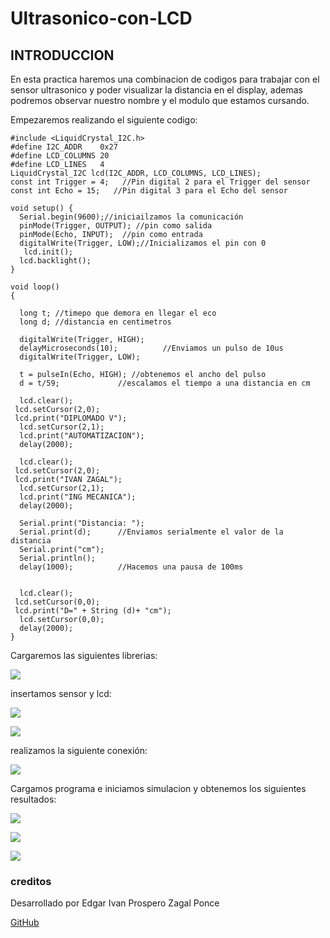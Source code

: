 # Ultrasonico-con-LCD

## INTRODUCCION

En esta practica haremos una combinacion de codigos para trabajar con el sensor ultrasonico y poder visualizar la distancia en el display, ademas podremos observar nuestro nombre y el modulo que estamos cursando.

Empezaremos realizando el siguiente codigo:

```
#include <LiquidCrystal_I2C.h>
#define I2C_ADDR    0x27
#define LCD_COLUMNS 20
#define LCD_LINES   4
LiquidCrystal_I2C lcd(I2C_ADDR, LCD_COLUMNS, LCD_LINES);
const int Trigger = 4;   //Pin digital 2 para el Trigger del sensor
const int Echo = 15;   //Pin digital 3 para el Echo del sensor

void setup() {
  Serial.begin(9600);//iniciailzamos la comunicación
  pinMode(Trigger, OUTPUT); //pin como salida
  pinMode(Echo, INPUT);  //pin como entrada
  digitalWrite(Trigger, LOW);//Inicializamos el pin con 0
   lcd.init();
  lcd.backlight();
}

void loop()
{

  long t; //timepo que demora en llegar el eco
  long d; //distancia en centimetros

  digitalWrite(Trigger, HIGH);
  delayMicroseconds(10);          //Enviamos un pulso de 10us
  digitalWrite(Trigger, LOW);
  
  t = pulseIn(Echo, HIGH); //obtenemos el ancho del pulso
  d = t/59;             //escalamos el tiempo a una distancia en cm
  
  lcd.clear();
 lcd.setCursor(2,0);
 lcd.print("DIPLOMADO V");
  lcd.setCursor(2,1);
  lcd.print("AUTOMATIZACION");
  delay(2000);

  lcd.clear();
 lcd.setCursor(2,0);
 lcd.print("IVAN ZAGAL");
  lcd.setCursor(2,1);
  lcd.print("ING MECANICA");
  delay(2000);

  Serial.print("Distancia: ");
  Serial.print(d);      //Enviamos serialmente el valor de la distancia
  Serial.print("cm");
  Serial.println();
  delay(1000);          //Hacemos una pausa de 100ms


  lcd.clear();
 lcd.setCursor(0,0);
 lcd.print("D=" + String (d)+ "cm");
  lcd.setCursor(0,0);
  delay(2000);
}
 ```
Cargaremos las siguientes librerias:

![](https://github.com/IVANZAGAL996/Ultrasonico-con-LCD/blob/main/librerias%203.PNG)

insertamos sensor y lcd:

![](https://github.com/IVANZAGAL996/Ultrasonico-con-LCD/blob/main/sensor%203.PNG)

![](https://github.com/IVANZAGAL996/Ultrasonico-con-LCD/blob/main/lcd3.PNG)

realizamos la siguiente conexión:

![](https://github.com/IVANZAGAL996/Ultrasonico-con-LCD/blob/main/conexion%203.PNG)

Cargamos programa e iniciamos simulacion y obtenemos los siguientes resultados:

![](https://github.com/IVANZAGAL996/Ultrasonico-con-LCD/blob/main/r11.PNG)

![](https://github.com/IVANZAGAL996/Ultrasonico-con-LCD/blob/main/r22.PNG)

![](https://github.com/IVANZAGAL996/Ultrasonico-con-LCD/blob/main/r33.PNG)

### creditos

Desarrollado por Edgar Ivan Prospero Zagal Ponce

[GitHub](https://github.com/IVANZAGAL996)





